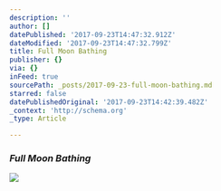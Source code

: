 ```yaml
---
description: ''
author: []
datePublished: '2017-09-23T14:47:32.912Z'
dateModified: '2017-09-23T14:47:32.799Z'
title: Full Moon Bathing
publisher: {}
via: {}
inFeed: true
sourcePath: _posts/2017-09-23-full-moon-bathing.md
starred: false
datePublishedOriginal: '2017-09-23T14:42:39.482Z'
_context: 'http://schema.org'
_type: Article

---
```

### _Full Moon Bathing_
![](https://the-grid-user-content.s3-us-west-2.amazonaws.com/61b03d15-7682-4998-9bc8-2e040aef3c5f.jpg)